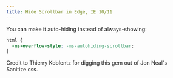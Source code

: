 ```yaml
---
title: Hide Scrollbar in Edge, IE 10/11
---
```


You can make it auto-hiding instead of always-showing:

```css
html {
  -ms-overflow-style: -ms-autohiding-scrollbar;
}
```

Credit to Thierry Koblentz for digging this gem out of Jon Neal's Sanitize.css.